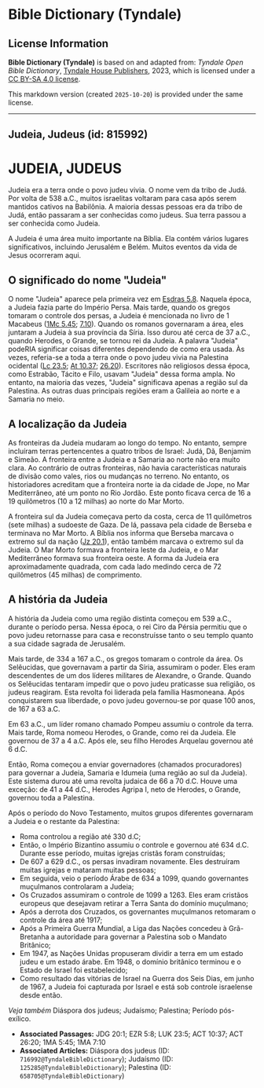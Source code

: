 # Bible Dictionary (Tyndale)

## License Information

**Bible Dictionary (Tyndale)** is based on and adapted from: _Tyndale Open Bible Dictionary_, [Tyndale House Publishers](https://tyndaleopenresources.com/), 2023, which is licensed under a [CC BY-SA 4.0 license](https://creativecommons.org/licenses/by-sa/4.0/legalcode.en).

This markdown version (created `2025-10-20`) is provided under the same license.



--------------------------------

## Judeia, Judeus (id: 815992)

JUDEIA, JUDEUS
==============

Judeia era a terra onde o povo judeu vivia. O nome vem da tribo de Judá. Por volta de 538 a.C., muitos israelitas voltaram para casa após serem mantidos cativos na Babilônia. A maioria dessas pessoas era da tribo de Judá, então passaram a ser conhecidas como judeus. Sua terra passou a ser conhecida como Judeia.

A Judeia é uma área muito importante na Bíblia. Ela contém vários lugares significativos, incluindo Jerusalém e Belém. Muitos eventos da vida de Jesus ocorreram aqui.

O significado do nome "Judeia"
------------------------------

O nome "Judeia" aparece pela primeira vez em [Esdras 5\.8](https://ref.ly/Ezra5:8). Naquela época, a Judeia fazia parte do Império Persa. Mais tarde, quando os gregos tomaram o controle dos persas, a Judeia é mencionada no livro de 1 Macabeus ([1Mc 5\.45](https://ref.ly/1Macc5:45); [7\.10](https://ref.ly/1Macc7:10)). Quando os romanos governaram a área, eles juntaram a Judeia à sua província da Síria. Isso durou até cerca de 37 a.C., quando Herodes, o Grande, se tornou rei da Judeia. A palavra "Judeia" podeRIA significar coisas diferentes dependendo de como era usada. Às vezes, referia\-se a toda a terra onde o povo judeu vivia na Palestina ocidental ([Lc 23\.5](https://ref.ly/Luke23:5); [At 10\.37](https://ref.ly/Acts10:37); [26\.20](https://ref.ly/Acts26:20)). Escritores não religiosos dessa época, como Estrabão, Tácito e Filo, usavam "Judeia" dessa forma ampla. No entanto, na maioria das vezes, "Judeia" significava apenas a região sul da Palestina. As outras duas principais regiões eram a Galileia ao norte e a Samaria no meio.

A localização da Judeia
-----------------------

As fronteiras da Judeia mudaram ao longo do tempo. No entanto, sempre incluíram terras pertencentes a quatro tribos de Israel: Judá, Dã, Benjamim e Simeão. A fronteira entre a Judeia e a Samaria ao norte não era muito clara. Ao contrário de outras fronteiras, não havia características naturais de divisão como vales, rios ou mudanças no terreno. No entanto, os historiadores acreditam que a fronteira norte ia da cidade de Jope, no Mar Mediterrâneo, até um ponto no Rio Jordão. Este ponto ficava cerca de 16 a 19 quilômetros (10 a 12 milhas) ao norte do Mar Morto.

A fronteira sul da Judeia começava perto da costa, cerca de 11 quilômetros (sete milhas) a sudoeste de Gaza. De lá, passava pela cidade de Berseba e terminava no Mar Morto. A Bíblia nos informa que Berseba marcava o extremo sul da nação ([Jz 20\.1](https://ref.ly/Judg20:1)), então também marcava o extremo sul da Judeia. O Mar Morto formava a fronteira leste da Judeia, e o Mar Mediterrâneo formava sua fronteira oeste. A forma da Judeia era aproximadamente quadrada, com cada lado medindo cerca de 72 quilômetros (45 milhas) de comprimento.

A história da Judeia
--------------------

A história da Judeia como uma região distinta começou em 539 a.C., durante o período persa. Nessa época, o rei Ciro da Pérsia permitiu que o povo judeu retornasse para casa e reconstruísse tanto o seu templo quanto a sua cidade sagrada de Jerusalém.

Mais tarde, de 334 a 167 a.C., os gregos tomaram o controle da área. Os Selêucidas, que governavam a partir da Síria, assumiram o poder. Eles eram descendentes de um dos líderes militares de Alexandre, o Grande. Quando os Selêucidas tentaram impedir que o povo judeu praticasse sua religião, os judeus reagiram. Esta revolta foi liderada pela família Hasmoneana. Após conquistarem sua liberdade, o povo judeu governou\-se por quase 100 anos, de 167 a 63 a.C.

Em 63 a.C., um líder romano chamado Pompeu assumiu o controle da terra. Mais tarde, Roma nomeou Herodes, o Grande, como rei da Judeia. Ele governou de 37 a 4 a.C. Após ele, seu filho Herodes Arquelau governou até 6 d.C.

Então, Roma começou a enviar governadores (chamados procuradores) para governar a Judeia, Samaria e Idumeia (uma região ao sul da Judeia). Este sistema durou até uma revolta judaica de 66 a 70 d.C. Houve uma exceção: de 41 a 44 d.C., Herodes Agripa I, neto de Herodes, o Grande, governou toda a Palestina.

Após o período do Novo Testamento, muitos grupos diferentes governaram a Judeia e o restante da Palestina:

* Roma controlou a região até 330 d.C;
* Então, o Império Bizantino assumiu o controle e governou até 634 d.C. Durante esse período, muitas igrejas cristãs foram construídas;
* De 607 a 629 d.C., os persas invadiram novamente. Eles destruíram muitas igrejas e mataram muitas pessoas;
* Em seguida, veio o período Árabe de 634 a 1099, quando governantes muçulmanos controlaram a Judeia;
* Os Cruzados assumiram o controle de 1099 a 1263\. Eles eram cristãos europeus que desejavam retirar a Terra Santa do domínio muçulmano;
* Após a derrota dos Cruzados, os governantes muçulmanos retomaram o controle da área até 1917;
* Após a Primeira Guerra Mundial, a Liga das Nações concedeu à Grã\-Bretanha a autoridade para governar a Palestina sob o Mandato Britânico;
* Em 1947, as Nações Unidas propuseram dividir a terra em um estado judeu e um estado árabe. Em 1948, o domínio britânico terminou e o Estado de Israel foi estabelecido;
* Como resultado das vitórias de Israel na Guerra dos Seis Dias, em junho de 1967, a Judeia foi capturada por Israel e está sob controle israelense desde então.

*Veja também* Diáspora dos judeus; Judaísmo; Palestina; Período pós\-exílico.

* **Associated Passages:** JDG 20:1; EZR 5:8; LUK 23:5; ACT 10:37; ACT 26:20; 1MA 5:45; 1MA 7:10
* **Associated Articles:** Diáspora dos judeus (ID: `716992@TyndaleBibleDictionary`); Judaísmo (ID: `125285@TyndaleBibleDictionary`); Palestina (ID: `658705@TyndaleBibleDictionary`)

